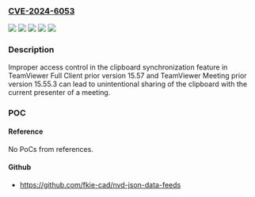 ### [CVE-2024-6053](https://cve.mitre.org/cgi-bin/cvename.cgi?name=CVE-2024-6053)
![](https://img.shields.io/static/v1?label=Product&message=Meeting&color=blue)
![](https://img.shields.io/static/v1?label=Product&message=Remote%20Full%20Client&color=blue)
![](https://img.shields.io/static/v1?label=Version&message=0%3C%2015.55.3%20&color=brighgreen)
![](https://img.shields.io/static/v1?label=Version&message=0%3C%2015.57.3%20&color=brighgreen)
![](https://img.shields.io/static/v1?label=Vulnerability&message=CWE-359%20Exposure%20of%20Private%20Personal%20Information%20to%20an%20Unauthorized%20Actor&color=brighgreen)

### Description

Improper access control in the clipboard synchronization feature in TeamViewer Full Client prior version 15.57 and TeamViewer Meeting prior version 15.55.3 can lead to unintentional sharing of the clipboard with the current presenter of a meeting.

### POC

#### Reference
No PoCs from references.

#### Github
- https://github.com/fkie-cad/nvd-json-data-feeds


